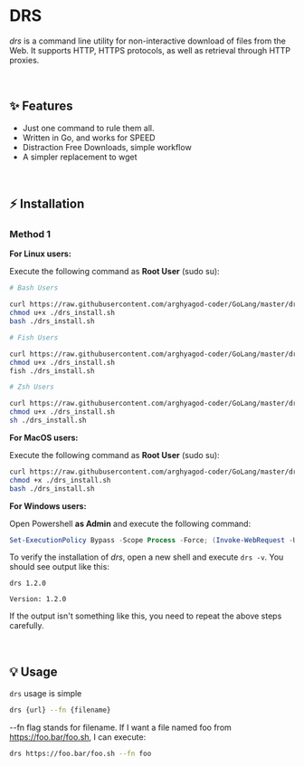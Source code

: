 # DRS
*drs* is a command line utility for  non-interactive download of files from the Web.  It supports HTTP, HTTPS protocols, as well as retrieval through HTTP proxies.

<br>

## ✨ Features

- Just one command to rule them all.
- Written in Go, and works for SPEED
- Distraction Free Downloads, simple workflow
- A simpler replacement to wget

<br>

## ⚡️ Installation
### Method 1

**For Linux users:**

Execute the following command as **Root User** (sudo su):

```bash
# Bash Users

curl https://raw.githubusercontent.com/arghyagod-coder/GoLang/master/drs/linux/bash_install.sh > drs_install.sh
chmod u+x ./drs_install.sh
bash ./drs_install.sh

# Fish Users

curl https://raw.githubusercontent.com/arghyagod-coder/GoLang/master/drs/linux/fish_install.sh > drs_install.sh
chmod u+x ./drs_install.sh
fish ./drs_install.sh

# Zsh Users

curl https://raw.githubusercontent.com/arghyagod-coder/GoLang/master/drs/linux/zsh_install.sh > drs_install.sh
chmod u+x ./drs_install.sh
sh ./drs_install.sh
```


**For MacOS users:**

Execute the following command as **Root User** (sudo su):

```bash
curl https://raw.githubusercontent.com/arghyagod-coder/GoLang/master/drs/mac_install.sh > drs_install.sh
chmod +x ./drs_install.sh
bash ./drs_install.sh
```

**For Windows users:**

Open Powershell **as Admin** and execute the following command:
```powershell
Set-ExecutionPolicy Bypass -Scope Process -Force; (Invoke-WebRequest -Uri https://raw.githubusercontent.com/arghyagod-coder/GoLang/master/drs/windows_install.ps1 -UseBasicParsing).Content | powershell -
```

To verify the installation of *drs*, open a new shell and execute `drs -v`. You should see output like this:
```
drs 1.2.0

Version: 1.2.0
```
If the output isn't something like this, you need to repeat the above steps carefully.

<br>

## 💡 Usage
`drs` usage is simple

```bash
drs {url} --fn {filename}
```

--fn flag stands for filename. If I want a file named foo from https://foo.bar/foo.sh, I can execute:

```bash
drs https://foo.bar/foo.sh --fn foo
```

<br>

